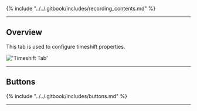 {% include "../../.gitbook/includes/recording_contents.md" %}

---

## Overview

This tab is used to configure timeshift properties.

!['Timeshift Tab'](static/img/doc/recordings/timeshift.png)

---

## Buttons

{% include "../../.gitbook/includes/buttons.md" %}

---
